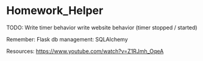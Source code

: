 # Homework_Helper
TODO:
    Write timer behavior
    write website behavior (timer stopped / started)

Remember:
    Flask db management: SQLAlchemy

Resources:
    https://www.youtube.com/watch?v=Z1RJmh_OqeA
